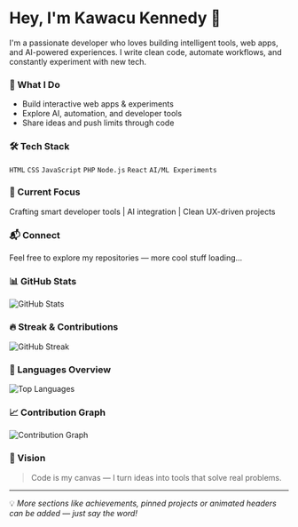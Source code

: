 # Hey, I'm Kawacu Kennedy 👋

I'm a passionate developer who loves building intelligent tools, web apps, and AI-powered experiences. I write clean code, automate workflows, and constantly experiment with new tech.

### 🚀 What I Do

* Build interactive web apps & experiments
* Explore AI, automation, and developer tools
* Share ideas and push limits through code

### 🛠️ Tech Stack

`HTML` `CSS` `JavaScript` `PHP` `Node.js` `React` `AI/ML Experiments`

### 📌 Current Focus

Crafting smart developer tools | AI integration | Clean UX-driven projects

### 📬 Connect

Feel free to explore my repositories — more cool stuff loading...

### 📊 GitHub Stats

![GitHub Stats](https://github-readme-stats.vercel.app/api?username=kawacukennedy\&show_icons=true\&hide_title=true)

### 🔥 Streak & Contributions

![GitHub Streak](https://streak-stats.demolab.com?user=kawacukennedy)

### 🧠 Languages Overview

![Top Languages](https://github-readme-stats.vercel.app/api/top-langs/?username=kawacukennedy\&layout=compact)

### 📈 Contribution Graph

![Contribution Graph](https://github-readme-activity-graph.vercel.app/graph?username=kawacukennedy\&hide_border=true)

### 🎯 Vision

> Code is my canvas — I turn ideas into tools that solve real problems.

---

💡 *More sections like achievements, pinned projects or animated headers can be added — just say the word!*
